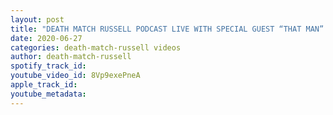 ```yaml
---
layout: post
title: "DEATH MATCH RUSSELL PODCAST LIVE WITH SPECIAL GUEST “THAT MAN” NASTY LEROY"
date: 2020-06-27
categories: death-match-russell videos
author: death-match-russell
spotify_track_id: 
youtube_video_id: 8Vp9exePneA
apple_track_id: 
youtube_metadata: 
---
```


